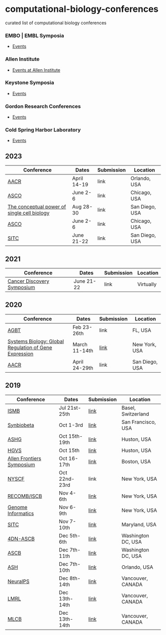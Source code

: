 # computational-biology-conferences
curated list of computational biology conferences

### EMBO | EMBL Symposia
* [Events](https://www.embo-embl-symposia.org/index.php)

### Allen Institute
* [Events at Allen Institute](https://alleninstitute.org/events-training/)

### Keystone Symposia
* [Events](http://www.keystonesymposia.org/)

### Gordon Research Conferences
* [Events](https://www.grc.org/)

### Cold Spring Harbor Laboratory
* [Events](https://meetings.cshl.edu/)

## 2023
Conference | Dates | Submission | Location 
-----------|-------|------------|----------
[AACR](https://www.aacr.org/meeting/aacr-annual-meeting-2023/) | April 14-19 | link | Orlando, USA
[ASCO](https://conferences.asco.org/am/attend) | June 2-6 | link | Chicago, USA
[The conceptual power of single cell biology](https://www.cell-symposia.com/conceptual-single-cells-2023) | Aug 28-30 | link | San Diego, USA
[ASCO](https://conferences.asco.org/am/attend) | June 2-6 | link | Chicago, USA
[SITC](https://www.aacr.org/meeting/cancer-discovery-10th-anniversary-symposium-the-next-decade-of-discoveries/) | June 21-22 | link | San Diego, USA



## 2021

Conference | Dates | Submission | Location 
-----------|-------|------------|----------
[Cancer Discovery Symposium](https://www.aacr.org/meeting/cancer-discovery-10th-anniversary-symposium-the-next-decade-of-discoveries/) | June 21-22 | link | Virtually


## 2020

Conference | Dates | Submission | Location 
-----------|-------|------------|----------
[AGBT](https://www.agbt.org/the-general-meeting/) | Feb 23-26th | link | FL, USA
[Systems Biology: Global Regulation of Gene Expression](https://meetings.cshl.edu/meetings.aspx?meet=SYSTEMS&year=20) | March 11-14th | [link](https://meetings.cshl.edu/abstracts.aspx?meet=SYSTEMS&year=20) | New York, USA
[AACR](https://www.aacr.org/Meetings/Pages/MeetingDetail.aspx?EventItemID=213&DetailItemID=1057) | April 24-29th | link | San Diego, USA


## 2019

Conference | Dates | Submission | Location 
-----------|-------|------------|----------
[ISMB](https://www.iscb.org/ismbeccb2019) | Jul 21st-25th | [link](https://www.iscb.org/ismbeccb2019-submit/abstracts)| Basel, Switzerland
[Synbiobeta](https://2019.synbiobeta.com/) | Oct 1-3rd | [link](https://2019.synbiobeta.com/register/) | San Francisco, USA
[ASHG](https://www.ashg.org/2019meeting/) | Oct 15th-19th | [link](https://www.ashg.org/2019meeting/pages/abstracts_late.shtml) | Huston, USA
[HGVS](http://events.hgvs.org/home.html) | Oct 15th | [link](http://events.hgvs.org/abstracts.html) | Huston, USA
[Allen Frontiers Symposium](https://alleninstitute.org/what-we-do/frontiers-group/events/allen-frontiers-symp-2019/) | Oct 16-17th | [link](http://engage.alleninstitute.org/site/Calendar?id=101124&view=Detail) | Boston, USA
[NYSCF](https://nyscf.org/events/conference/) | Oct 22nd-23rd | link | New York, USA
[RECOMB/ISCB](https://www.iscb.org/recomb-regsysgen2019-program/recomb-regsysgen2019-oral-schedule) | Nov 4-6th | [link](https://www.iscb.org/recomb-regsysgen2019-submissions/recomb-regsysgen2019-oral-submissions) | New York, USA
[Genome Informatics](https://meetings.cshl.edu/meetings.aspx?meet=INFO&year=19) | Nov 6-9th | [link](https://meetings.cshl.edu/abstracts.aspx?meet=INFO&year=19) | New York, USA
[SITC](https://www.sitcancer.org/2019/program/annual-meeting) | Nov 7-10th | [link](https://www.sitcancer.org/2019/abstracts/publications) | Maryland, USA
[4DN-ASCB](https://4dn-annual-meetings.smapply.io/) | Dec 5th-6th | [link](unknown) | Washington DC, USA
[ASCB](https://www.ascb.org/2019ascbembo/) | Dec 7th-11th | [link](https://www.ascb.org/2019ascbembo/abstracts/) | Washington DC, USA
[ASH](https://www.hematology.org/Annual-Meeting/) | Dec 7th-10th | [link](https://www.hematology.org/Annual-Meeting/Abstracts/) | Orlando, USA
[NeuralPS](https://nips.cc) | Dec 8th-14th | [link](https://nips.cc/Conferences/2019/CallForPapers) | Vancouver, CANADA 
[LMRL](https://lmrl-bio.github.io/) | Dec 13th-14th | [link](https://lmrl-bio.github.io/call) | Vancouver, CANADA 
[MLCB](https://mlcb.github.io/) | Dec 13th-14th | [link](https://easychair.org/account/signin?l=t8803VSZpkL2VOFk87xpjU) | Vancouver, CANADA 


